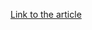 [Link to the article](https://www.welivesecurity.com/en/business-security/cybersecurity-never-out-of-office-protecting-business-anytime-anywhere/)

